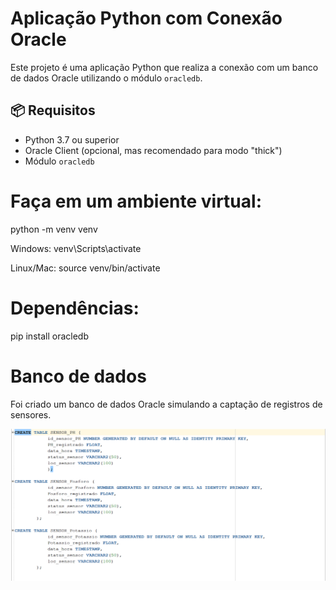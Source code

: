 # Aplicação Python com Conexão Oracle

Este projeto é uma aplicação Python que realiza a conexão com um banco de dados Oracle utilizando o módulo `oracledb`.

## 📦 Requisitos

- Python 3.7 ou superior
- Oracle Client (opcional, mas recomendado para modo "thick")
- Módulo `oracledb`

# Faça em um ambiente virtual:
python -m venv venv

Windows:
venv\Scripts\activate

Linux/Mac:
source venv/bin/activate

# Dependências:
pip install oracledb

# Banco de dados
Foi criado um banco de dados Oracle simulando a captação de registros de sensores.

<img src="assets/sqlcap14.png">

